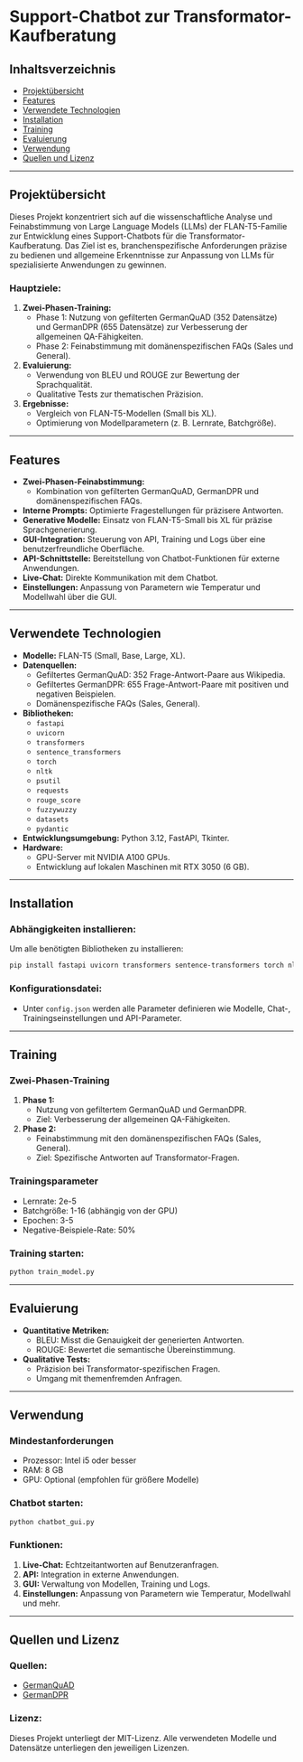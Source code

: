 # Support-Chatbot zur Transformator-Kaufberatung

## Inhaltsverzeichnis
- [Projektübersicht](#projektübersicht)
- [Features](#features)
- [Verwendete Technologien](#verwendete-technologien)
- [Installation](#installation)
- [Training](#training)
- [Evaluierung](#evaluierung)
- [Verwendung](#verwendung)
- [Quellen und Lizenz](#quellen-und-lizenz)

---

## Projektübersicht

Dieses Projekt konzentriert sich auf die wissenschaftliche Analyse und Feinabstimmung von Large Language Models (LLMs) der FLAN-T5-Familie zur Entwicklung eines Support-Chatbots für die Transformator-Kaufberatung. Das Ziel ist es, branchenspezifische Anforderungen präzise zu bedienen und allgemeine Erkenntnisse zur Anpassung von LLMs für spezialisierte Anwendungen zu gewinnen.

### Hauptziele:
1. **Zwei-Phasen-Training:**
   - Phase 1: Nutzung von gefilterten GermanQuAD (352 Datensätze) und GermanDPR (655 Datensätze) zur Verbesserung der allgemeinen QA-Fähigkeiten.
   - Phase 2: Feinabstimmung mit domänenspezifischen FAQs (Sales und General).
2. **Evaluierung:**
   - Verwendung von BLEU und ROUGE zur Bewertung der Sprachqualität.
   - Qualitative Tests zur thematischen Präzision.
3. **Ergebnisse:**
   - Vergleich von FLAN-T5-Modellen (Small bis XL).
   - Optimierung von Modellparametern (z. B. Lernrate, Batchgröße).

---

## Features

- **Zwei-Phasen-Feinabstimmung:**
  - Kombination von gefilterten GermanQuAD, GermanDPR und domänenspezifischen FAQs.
- **Interne Prompts:** Optimierte Fragestellungen für präzisere Antworten.
- **Generative Modelle:** Einsatz von FLAN-T5-Small bis XL für präzise Sprachgenerierung.
- **GUI-Integration:** Steuerung von API, Training und Logs über eine benutzerfreundliche Oberfläche.
- **API-Schnittstelle:** Bereitstellung von Chatbot-Funktionen für externe Anwendungen.
- **Live-Chat:** Direkte Kommunikation mit dem Chatbot.
- **Einstellungen:** Anpassung von Parametern wie Temperatur und Modellwahl über die GUI.

---

## Verwendete Technologien

- **Modelle:** FLAN-T5 (Small, Base, Large, XL).
- **Datenquellen:**
  - Gefiltertes GermanQuAD: 352 Frage-Antwort-Paare aus Wikipedia.
  - Gefiltertes GermanDPR: 655 Frage-Antwort-Paare mit positiven und negativen Beispielen.
  - Domänenspezifische FAQs (Sales, General).
- **Bibliotheken:**
  - `fastapi`
  - `uvicorn`
  - `transformers`
  - `sentence_transformers`
  - `torch`
  - `nltk`
  - `psutil`
  - `requests`
  - `rouge_score`
  - `fuzzywuzzy`
  - `datasets`
  - `pydantic`
- **Entwicklungsumgebung:** Python 3.12, FastAPI, Tkinter.
- **Hardware:**
  - GPU-Server mit NVIDIA A100 GPUs.
  - Entwicklung auf lokalen Maschinen mit RTX 3050 (6 GB).

---

## Installation

### Abhängigkeiten installieren:

Um alle benötigten Bibliotheken zu installieren:
```bash
pip install fastapi uvicorn transformers sentence-transformers torch nltk psutil requests rouge-score fuzzywuzzy datasets pydantic
```

### Konfigurationsdatei:
- Unter `config.json` werden alle Parameter definieren wie Modelle, Chat-, Trainingseinstellungen und API-Parameter.

---

## Training

### Zwei-Phasen-Training
1. **Phase 1:**
   - Nutzung von gefiltertem GermanQuAD und GermanDPR.
   - Ziel: Verbesserung der allgemeinen QA-Fähigkeiten.
2. **Phase 2:**
   - Feinabstimmung mit den domänenspezifischen FAQs (Sales, General).
   - Ziel: Spezifische Antworten auf Transformator-Fragen.

### Trainingsparameter
- Lernrate: 2e-5
- Batchgröße: 1-16 (abhängig von der GPU)
- Epochen: 3-5
- Negative-Beispiele-Rate: 50%

### Training starten:
```bash
python train_model.py
```

---

## Evaluierung

- **Quantitative Metriken:**
  - BLEU: Misst die Genauigkeit der generierten Antworten.
  - ROUGE: Bewertet die semantische Übereinstimmung.
- **Qualitative Tests:**
  - Präzision bei Transformator-spezifischen Fragen.
  - Umgang mit themenfremden Anfragen.

---

## Verwendung

### Mindestanforderungen
- Prozessor: Intel i5 oder besser
- RAM: 8 GB
- GPU: Optional (empfohlen für größere Modelle)

### Chatbot starten:
```bash
python chatbot_gui.py
```

### Funktionen:
1. **Live-Chat:** Echtzeitantworten auf Benutzeranfragen.
2. **API:** Integration in externe Anwendungen.
3. **GUI:** Verwaltung von Modellen, Training und Logs.
4. **Einstellungen:** Anpassung von Parametern wie Temperatur, Modellwahl und mehr.

---

## Quellen und Lizenz

### Quellen:
- [GermanQuAD](https://www.deepset.ai/germanquad)
- [GermanDPR](https://www.deepset.ai/germanquad)

### Lizenz:
Dieses Projekt unterliegt der MIT-Lizenz. Alle verwendeten Modelle und Datensätze unterliegen den jeweiligen Lizenzen.
